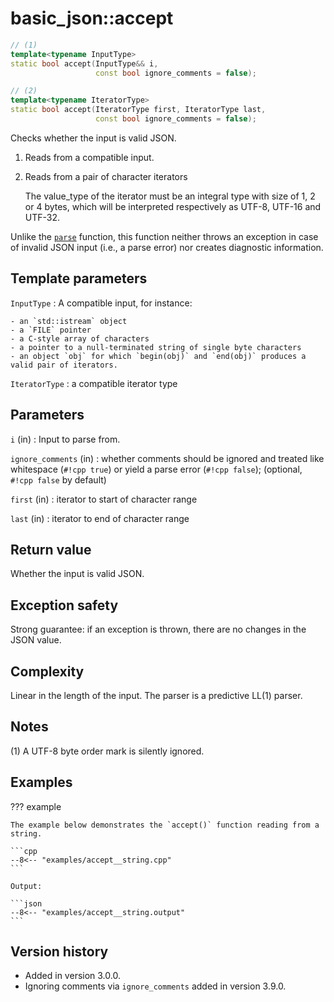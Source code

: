 # basic_json::accept

```cpp
// (1)
template<typename InputType>
static bool accept(InputType&& i,
                   const bool ignore_comments = false);

// (2)
template<typename IteratorType>
static bool accept(IteratorType first, IteratorType last,
                   const bool ignore_comments = false);
```

Checks whether the input is valid JSON.

1. Reads from a compatible input.
2. Reads from a pair of character iterators
    
    The value_type of the iterator must be an integral type with size of 1, 2 or 4 bytes, which will be interpreted
    respectively as UTF-8, UTF-16 and UTF-32.
    
Unlike the [`parse`](parse.md) function, this function neither throws an exception in case of invalid JSON input
(i.e., a parse error) nor creates diagnostic information.

## Template parameters

`InputType`
:   A compatible input, for instance:
    
    - an `std::istream` object
    - a `FILE` pointer
    - a C-style array of characters
    - a pointer to a null-terminated string of single byte characters
    - an object `obj` for which `begin(obj)` and `end(obj)` produces a valid pair of iterators.

`IteratorType`
:   a compatible iterator type

## Parameters

`i` (in)
:   Input to parse from.

`ignore_comments` (in)
:   whether comments should be ignored and treated like whitespace (`#!cpp true`) or yield a parse error
    (`#!cpp false`); (optional, `#!cpp false` by default)

`first` (in)
:   iterator to start of character range

`last` (in)
:   iterator to end of character range

## Return value

Whether the input is valid JSON.

## Exception safety

Strong guarantee: if an exception is thrown, there are no changes in the JSON value.

## Complexity

Linear in the length of the input. The parser is a predictive LL(1) parser.

## Notes

(1) A UTF-8 byte order mark is silently ignored.

## Examples

??? example

    The example below demonstrates the `accept()` function reading from a string.

    ```cpp
    --8<-- "examples/accept__string.cpp"
    ```
    
    Output:
    
    ```json
    --8<-- "examples/accept__string.output"
    ```

## Version history

- Added in version 3.0.0.
- Ignoring comments via `ignore_comments` added in version 3.9.0.
